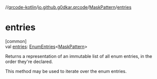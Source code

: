 //[qrcode-kotlin](../../../index.md)/[io.github.g0dkar.qrcode](../index.md)/[MaskPattern](index.md)/[entries](entries.md)

# entries

[common]\
val [entries](entries.md): [EnumEntries](https://kotlinlang.org/api/latest/jvm/stdlib/kotlin.enums/-enum-entries/index.html)&lt;[MaskPattern](index.md)&gt;

Returns a representation of an immutable list of all enum entries, in the order they're declared.

This method may be used to iterate over the enum entries.
